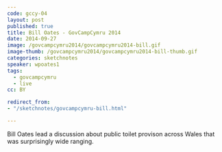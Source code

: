 ```yaml
---
code: gccy-04
layout: post
published: true
title: Bill Oates - GovCampCymru 2014
date: 2014-09-27
image: /govcampcymru2014/govcampcymru2014-bill.gif
image-thumb: /govcampcymru2014/govcampcymru2014-bill-thumb.gif
categories: sketchnotes
speaker: wpoates1
tags:
  - govcampcymru
  - live
cc: BY

redirect_from:
- "/sketchnotes/govcampcymru-bill.html"

---
```


Bill Oates lead a discussion about public toilet provison across Wales that was surprisingly wide ranging.
